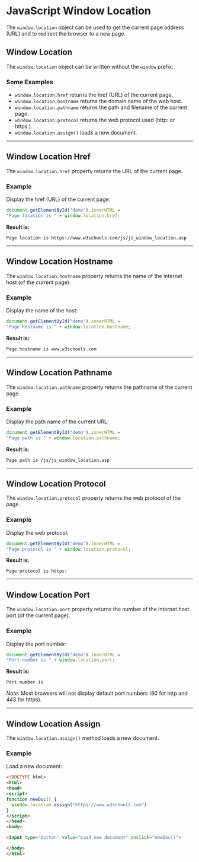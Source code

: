 
# JavaScript Window Location

The `window.location` object can be used to get the current page address (URL) and to redirect the browser to a new page.

## Window Location

The `window.location` object can be written without the `window` prefix.

### Some Examples

- `window.location.href` returns the href (URL) of the current page.
- `window.location.hostname` returns the domain name of the web host.
- `window.location.pathname` returns the path and filename of the current page.
- `window.location.protocol` returns the web protocol used (http: or https:).
- `window.location.assign()` loads a new document.

---

## Window Location Href

The `window.location.href` property returns the URL of the current page.

### Example

Display the href (URL) of the current page:

```javascript
document.getElementById("demo").innerHTML = 
"Page location is " + window.location.href;
```

**Result is:**

```
Page location is https://www.w3schools.com/js/js_window_location.asp
```

---

## Window Location Hostname

The `window.location.hostname` property returns the name of the internet host (of the current page).

### Example

Display the name of the host:

```javascript
document.getElementById("demo").innerHTML = 
"Page hostname is " + window.location.hostname;
```

**Result is:**

```
Page hostname is www.w3schools.com
```

---

## Window Location Pathname

The `window.location.pathname` property returns the pathname of the current page.

### Example

Display the path name of the current URL:

```javascript
document.getElementById("demo").innerHTML = 
"Page path is " + window.location.pathname;
```

**Result is:**

```
Page path is /js/js_window_location.asp
```

---

## Window Location Protocol

The `window.location.protocol` property returns the web protocol of the page.

### Example

Display the web protocol:

```javascript
document.getElementById("demo").innerHTML = 
"Page protocol is " + window.location.protocol;
```

**Result is:**

```
Page protocol is https:
```

---

## Window Location Port

The `window.location.port` property returns the number of the internet host port (of the current page).

### Example

Display the port number:

```javascript
document.getElementById("demo").innerHTML = 
"Port number is " + window.location.port;
```

**Result is:**

```
Port number is
```
*Note:* Most browsers will not display default port numbers (80 for http and 443 for https).

---

## Window Location Assign

The `window.location.assign()` method loads a new document.

### Example

Load a new document:

```html
<!DOCTYPE html>
<html>
<head>
<script>
function newDoc() {
  window.location.assign("https://www.w3schools.com")
}
</script>
</head>
<body>

<input type="button" value="Load new document" onclick="newDoc()">

</body>
</html>
```

